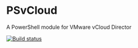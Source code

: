 # PSvCloud
A PowerShell module for VMware vCloud Director

[![Build status](https://ci.appveyor.com/api/projects/status/4n5tvb1qj1ieq4jv?svg=true)](https://ci.appveyor.com/project/adamrushuk/psvcloud)
